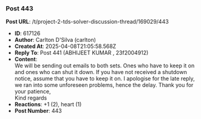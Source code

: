 ### Post 443
**Post URL**: /t/project-2-tds-solver-discussion-thread/169029/443
- **ID**: 617126
- **Author**: Carlton D'Silva (carlton)
- **Created At**: 2025-04-08T21:05:58.568Z
- **Reply To**: Post 441 (ABHIJEET KUMAR , 23f2004912)
- **Content**:  
  We will be sending out emails to both sets. Ones who have to keep it on and ones who can shut it down. If you have not received a shutdown notice, assume that you have to keep it on. I apologise for the late reply, we ran into some unforeseen problems, hence the delay.
Thank you for your patience,<br>
Kind regards
- **Reactions**: +1 (2), heart (1)
- **Post Number**: 443

